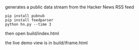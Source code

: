 generates a public data stream from the Hacker News RSS feed

```
pip install pubnub
pip install feedparser
python hn.py --time 3
```

then open build/index.html

the live demo view is in build/iframe.html
